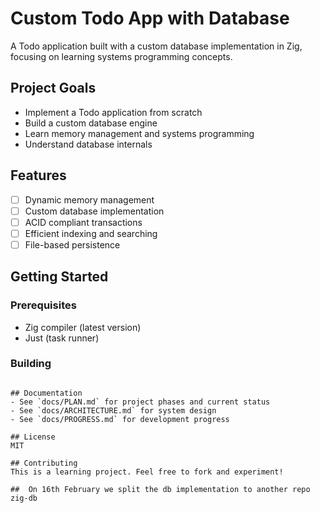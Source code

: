 # Custom Todo App with Database

A Todo application built with a custom database implementation in Zig, focusing on learning systems programming concepts.

## Project Goals
- Implement a Todo application from scratch
- Build a custom database engine
- Learn memory management and systems programming
- Understand database internals

## Features
- [ ] Dynamic memory management
- [ ] Custom database implementation
- [ ] ACID compliant transactions
- [ ] Efficient indexing and searching
- [ ] File-based persistence

## Getting Started

### Prerequisites
- Zig compiler (latest version)
- Just (task runner)

### Building
```

## Documentation
- See `docs/PLAN.md` for project phases and current status
- See `docs/ARCHITECTURE.md` for system design
- See `docs/PROGRESS.md` for development progress

## License
MIT

## Contributing
This is a learning project. Feel free to fork and experiment!

##  On 16th February we split the db implementation to another repo zig-db
